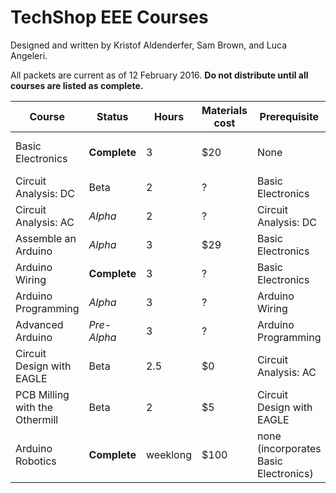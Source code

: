 # TechShop EEE Courses
Designed and written by Kristof Aldenderfer, Sam Brown, and Luca Angeleri.

All packets are current as of 12 February 2016. **Do not distribute until all courses are listed as complete.**

Course | Status | Hours | Materials cost | Prerequisite | Notes
--- | --- | --- | --- | --- | ---
Basic Electronics | **Complete** | 3 |  $20 | None | Requirement for all other EEE courses
Circuit Analysis: DC | Beta | 2 | ? | Basic Electronics | -
Circuit Analysis: AC | *Alpha* | 2 | ? | Circuit Analysis: DC | -
Assemble an Arduino | *Alpha* | 3 |  $29 | Basic Electronics | -
Arduino Wiring | **Complete** | 3 | ? | Basic Electronics | -
Arduino Programming | *Alpha* | 3 | ? | Arduino Wiring | -
Advanced Arduino | *Pre-Alpha* | 3 | ? | Arduino Programming | -
Circuit Design with EAGLE | Beta | 2.5 | $0 | Circuit Analysis: AC | -
PCB Milling with the Othermill | Beta | 2 | $5 | Circuit Design with EAGLE | -
Arduino Robotics | **Complete** | weeklong | $100 | none (incorporates Basic Electronics) | -
